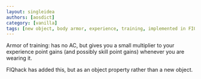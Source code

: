 ```yaml
---
layout: singleidea
authors: [aosdict]
category: [vanilla]
tags: [new object, body armor, experience, training, implemented in FIQHack]
---
```

Armor of training: has no AC, but gives you a small multiplier to your experience point gains (and possibly skill point gains) whenever you are wearing it.

FIQhack has added this, but as an object property rather than a new object.
